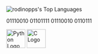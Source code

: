 ![rodinopps's Top Languages](https://github-readme-stats.vercel.app/api/top-langs/?username=rodinopps&theme=github_dark&show_icons=true&hide_border=true&layout=compact)

01110010 01101111 01110010 0110111



<img src="https://upload.wikimedia.org/wikipedia/commons/c/c3/Python-logo-notext.svg" alt="Python Logo" width="50">

<img src="https://upload.wikimedia.org/wikipedia/commons/7/7f/C_Programming_Language.svg" alt="C Logo" width="50">

